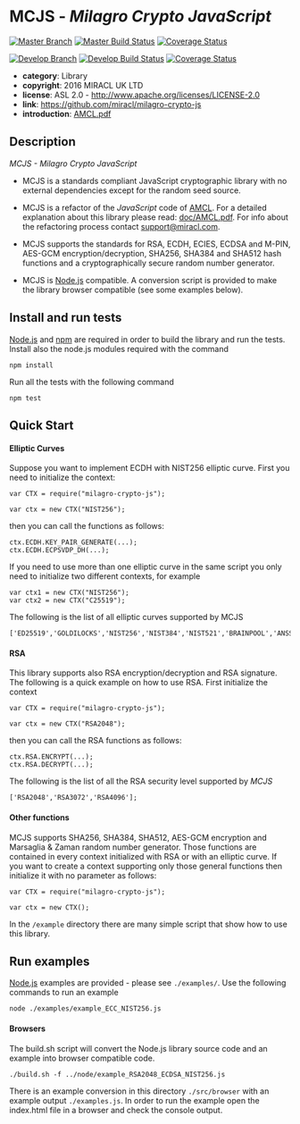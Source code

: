 # MCJS - *Milagro Crypto JavaScript*

[![Master Branch](https://img.shields.io/badge/-master:-gray.svg)](https://github.com/miracl/milagro-crypto-js/tree/master)
[![Master Build Status](https://secure.travis-ci.org/miracl/milagro-crypto-js.png?branch=master)](https://travis-ci.org/miracl/milagro-crypto-js?branch=master)
[![Coverage Status](https://coveralls.io/repos/github/miracl/milagro-crypto-js/badge.svg?branch=master)](https://coveralls.io/github/miracl/milagro-crypto-js?branch=master)

[![Develop Branch](https://img.shields.io/badge/-develop:-gray.svg)](https://github.com/miracl/milagro-crypto-js/tree/develop)
[![Develop Build Status](https://secure.travis-ci.org/miracl/milagro-crypto-js.png?branch=develop)](https://travis-ci.org/miracl/milagro-crypto-js?branch=develop)
[![Coverage Status](https://coveralls.io/repos/github/miracl/milagro-crypto-js/badge.svg?branch=develop)](https://coveralls.io/github/miracl/milagro-crypto-js?branch=develop)


* **category**:    Library
* **copyright**:   2016 MIRACL UK LTD
* **license**:     ASL 2.0 - http://www.apache.org/licenses/LICENSE-2.0
* **link**:        https://github.com/miracl/milagro-crypto-js
* **introduction**: [AMCL.pdf](doc/AMCL.pdf)

## Description

*MCJS - Milagro Crypto JavaScript*

* MCJS is a standards compliant JavaScript cryptographic library with no external dependencies except for the random seed source.

* MCJS is a refactor of the *JavaScript* code of [AMCL](https://github.com/miracl/amcl). For a detailed explanation about this library please read: [doc/AMCL.pdf](doc/AMCL.pdf). For info about the refactoring process contact support@miracl.com.

* MCJS supports the standards for RSA, ECDH, ECIES, ECDSA and M-PIN, AES-GCM encryption/decryption, SHA256, SHA384 and SHA512 hash functions and a cryptographically secure random number generator.

* MCJS is [Node.js](https://nodejs.org/en/) compatible. A conversion script is provided to make the library browser compatible (see some examples below).

## Install and run  tests

[Node.js](https://nodejs.org/en/) and [npm](https://www.npmjs.com/) are required in order to build the library and run the tests. Install also the node.js modules required with the command

```
npm install
```

Run all the tests with the following command

```
npm test
```

## Quick Start
#### Elliptic Curves
Suppose you want to implement ECDH with NIST256 elliptic curve. First you need to initialize the context:

```
var CTX = require("milagro-crypto-js");

var ctx = new CTX("NIST256");
```
then you can call the functions as follows:
```
ctx.ECDH.KEY_PAIR_GENERATE(...);
ctx.ECDH.ECPSVDP_DH(...);
```
If you need to use more than one elliptic curve in the same script you only need to initialize two different contexts, for example
```
var ctx1 = new CTX("NIST256");
var ctx2 = new CTX("C25519");
```
The following is the list of all elliptic curves supported by MCJS
```
['ED25519','GOLDILOCKS','NIST256','NIST384','NIST521','BRAINPOOL','ANSSI','HIFIVE','C25519','C41417','MF254W','MF254E','MF254M','MF256W','MF256E','MF256M','MS255W','MS255E','MS255M','MS256W','MS256E','MS256M','BN254','BN254CX','BLS383'];
```
#### RSA
This library supports also RSA encryption/decryption and RSA signature. The following is a quick example on how to use RSA. First initialize the context
```
var CTX = require("milagro-crypto-js");

var ctx = new CTX("RSA2048");
```
then you can call the RSA functions as follows:
```
ctx.RSA.ENCRYPT(...);
ctx.RSA.DECRYPT(...);
```
The following is the list of all the RSA security level supported by *MCJS*
```
['RSA2048','RSA3072','RSA4096'];
```
#### Other functions
MCJS supports SHA256, SHA384, SHA512, AES-GCM encryption and Marsaglia & Zaman random number generator. Those functions are contained in every context initialized with RSA or with an elliptic curve. If you want to create a context supporting only those general functions then initialize it with no parameter as follows:
```
var CTX = require("milagro-crypto-js");

var ctx = new CTX();
```
In the `/example` directory there are many simple script that show how to use this library.


## Run examples

[Node.js](https://nodejs.org/en/) examples are provided - please see `./examples/`. Use the following commands to run an example

```
node ./examples/example_ECC_NIST256.js
```

#### Browsers

The build.sh script will convert the Node.js library source code and an 
example into browser compatible code.
 
```
./build.sh -f ../node/example_RSA2048_ECDSA_NIST256.js
```

There is an example conversion  in this directory `./src/browser` with an example output `./examples.js`.
In order to run the example open the index.html file in a browser and check the console output.
